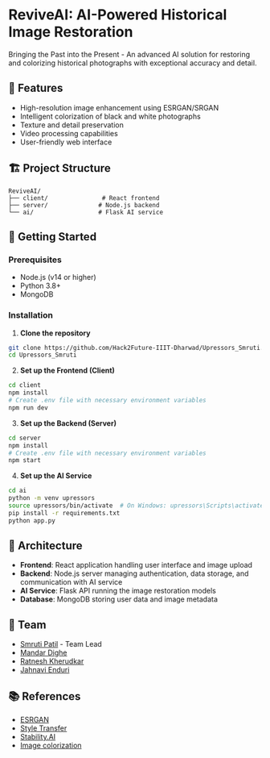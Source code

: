 # ReviveAI: AI-Powered Historical Image Restoration

Bringing the Past into the Present - An advanced AI solution for restoring and colorizing historical photographs with exceptional accuracy and detail.

## 🌟 Features

- High-resolution image enhancement using ESRGAN/SRGAN
- Intelligent colorization of black and white photographs
- Texture and detail preservation
- Video processing capabilities
- User-friendly web interface

## 🏗️ Project Structure

```
ReviveAI/
├── client/               # React frontend
├── server/              # Node.js backend
└── ai/                  # Flask AI service
```

## 🚀 Getting Started

### Prerequisites

- Node.js (v14 or higher)
- Python 3.8+
- MongoDB

### Installation

1. **Clone the repository**
```bash
git clone https://github.com/Hack2Future-IIIT-Dharwad/Upressors_Smruti.git
cd Upressors_Smruti
```

2. **Set up the Frontend (Client)**
```bash
cd client
npm install
# Create .env file with necessary environment variables
npm run dev
```

3. **Set up the Backend (Server)**
```bash
cd server
npm install
# Create .env file with necessary environment variables
npm start
```

4. **Set up the AI Service**
```bash
cd ai
python -m venv upressors
source upressors/bin/activate  # On Windows: upressors\Scripts\activate
pip install -r requirements.txt
python app.py
```



## 🔧 Architecture

- **Frontend**: React application handling user interface and image upload
- **Backend**: Node.js server managing authentication, data storage, and communication with AI service
- **AI Service**: Flask API running the image restoration models
- **Database**: MongoDB storing user data and image metadata



## 👥 Team

- [Smruti Patil](https://github.com/SmrutiPatil) - Team Lead
- [Mandar Dighe](https://github.com/Mandy767) 
- [Ratnesh Kherudkar](https://github.com/r4tnx) 
- [Jahnavi Enduri](https://github.com/endurijahnavi)



## 📚 References
- [ESRGAN](https://arxiv.org/abs/1809.00219)
- [Style Transfer](https://arxiv.org/abs/1705.06830)
- [Stability.AI](https://platform.stability.ai/)
- [Image colorization](https://github.com/jantic/DeOldify)
